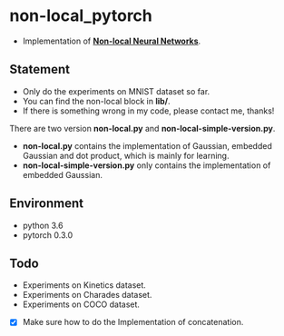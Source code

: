 # non-local_pytorch
- Implementation of [**Non-local Neural Networks**](https://arxiv.org/abs/1711.07971).

## Statement
- Only do the experiments on MNIST dataset so far.
- You can find the non-local block in **lib/**. 
- If there is something wrong in my code, please contact me, thanks!

There are two version **non-local.py** and **non-local-simple-version.py**. 

- **non-local.py** contains the implementation of Gaussian, embedded Gaussian and  dot product, which is mainly for learning.
- **non-local-simple-version.py** only contains  the implementation of embedded Gaussian.

## Environment
- python 3.6
- pytorch 0.3.0

## Todo
- Experiments on Kinetics dataset.
- Experiments on Charades dataset.
- Experiments on COCO dataset.
- [x] Make sure how to do the Implementation of concatenation.
